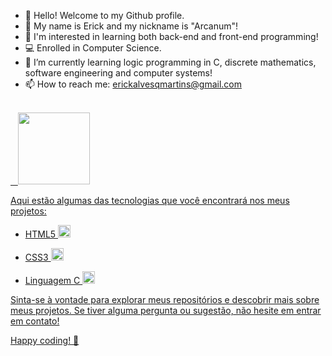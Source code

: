 - 👋 Hello! Welcome to my Github profile.
- 👾 My name is Erick and my nickname is "Arcanum"!
- 👀 I'm interested in learning both back-end and front-end programming!
- 💻 Enrolled in Computer Science.
- 🌱 I’m currently learning logic programming in C, discrete mathematics, software engineering and computer systems!
- 📫 How to reach me: erickalvesqmartins@gmail.com

<!---
Read me do meu ✨ perfil mesmo ✨ do github! heh 
--->
<br>
<div>
<a href="https://github.com/Erick-A-Martins">
&nbsp&nbsp <img height="115em" src="https://github-readme-stats.vercel.app/api/top-langs/?username=Erick-A-Martins&layout=compact&langs_count=7&theme=dracula"/>
</div>

Aqui estão algumas das tecnologias que você encontrará nos meus projetos:

- HTML5
  <img src="https://img.icons8.com/color/48/000000/html-5.png" alt="HTML5" width="20" height="20"/>

- CSS3
  <img src="https://img.icons8.com/color/48/000000/css3.png" alt="CSS3" width="20" height="20"/>

- Linguagem C
  <img src="https://img.icons8.com/color/48/000000/c-programming.png" alt="C" width="20" height="20"/>

Sinta-se à vontade para explorar meus repositórios e descobrir mais sobre meus projetos. Se tiver alguma pergunta ou sugestão, não hesite em entrar em contato!

Happy coding! 🚀
  


